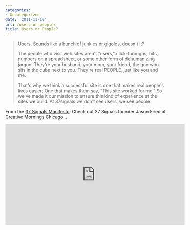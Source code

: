 ```yaml
---
categories:
- Uncategorized
date: '2011-11-10'
url: /users-or-people/
title: Users or People?
---
```


<blockquote>Users. Sounds like a bunch of junkies or gigolos, doesn't it?

The people who visit web sites aren't "users," click-throughs, hits, numbers on a spreadsheet, or some other form of dehumanizing jargon. They're your husband, your mom, your friend, the guy who sits in the cube next to you. They're real PEOPLE, just like you and me.

That's why we think a successful site is one that makes real people's lives easier; One that makes them say, "This site worked for me." So we've made it our mission to ensure this kind of experience at the sites we build. At 37signals we don't see users, we see people.</blockquote>

From the <a href="http://37signals.com/manifesto">37 Signals Manifesto</a>. Check out 37 Signals founder Jason Fried at <a href="http://vimeo.com/28150404">Creative Mornings Chicago...</a>

<iframe class="alignc" src="https://player.vimeo.com/video/28150404" width="560" height="315" frameborder="0" webkitAllowFullScreen allowFullScreen></iframe>